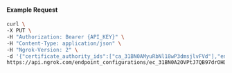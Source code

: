 <!-- Code generated for API Clients. DO NOT EDIT. -->

#### Example Request

```bash
curl \
-X PUT \
-H "Authorization: Bearer {API_KEY}" \
-H "Content-Type: application/json" \
-H "Ngrok-Version: 2" \
-d '{"certificate_authority_ids":["ca_31BN0AMyuRbNl18wP3dmsjlvFVd"],"enabled":true}' \
https://api.ngrok.com/endpoint_configurations/ec_31BN0A2OVPtJ7QB97drOHD1EJVl/mutual_tls
```
